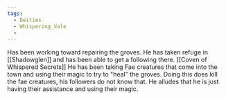```yaml
---
tags:
  - Deities
  - Whispering_Vale
  - 
---
```


Has been working toward repairing the groves. He has taken refuge in [[Shadowglen]] and has been able to get a following there. [[Coven of Whispered Secrets]]
He has been taking Fae creatures that come into the town and using their magic to try to "heal" the groves. Doing this does kill the fae creatures, his followers do not know that. He alludes that he is just having their assistance and using their magic. 
